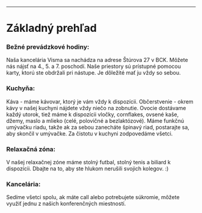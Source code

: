 

---

# Základný prehľad

### Bežné prevádzkové hodiny:
Naša kancelária Visma sa nachádza na adrese Štúrova 27 v BCK. Môžete nás nájsť na 4., 5. a 7. poschodí. Naše priestory sú prístupné pomocou karty, ktorú ste obdržali pri nástupe. Je dôležité mať ju vždy so sebou.

### Kuchyňa:
Káva - máme kávovar, ktorý je vám vždy k dispozícii.
Občerstvenie - okrem kávy v našej kuchyni nájdete vždy niečo na zobnutie. Ovocie dostávame každý utorok, tiež máme k dispozícii vločky, cornflakes, ovsené kaše, džemy, maslo a mlieko (celé, polovičné a bezlaktózové). Máme funkčnú umývačku riadu, takže ak za sebou zanecháte špinavý riad, postarajte sa, aby skončil v umývačke. Za čistotu v kuchyni zodpovedáme všetci.

### Relaxačná zóna:
V našej relaxačnej zóne máme stolný futbal, stolný tenis a biliard k dispozícii. Dbajte na to, aby ste hlukom nerušili svojich kolegov. :)

### Kancelária:
Sedíme všetci spolu, ak máte call alebo potrebujete súkromie, môžete využiť jednu z našich konferenčných miestností.